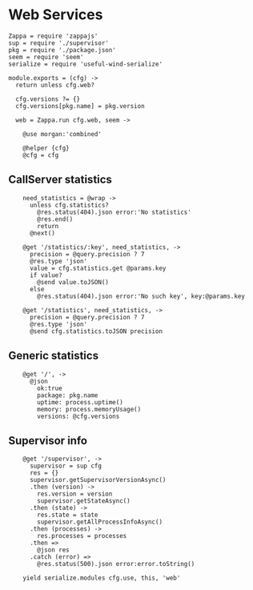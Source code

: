 Web Services
============

    Zappa = require 'zappajs'
    sup = require './supervisor'
    pkg = require './package.json'
    seem = require 'seem'
    serialize = require 'useful-wind-serialize'

    module.exports = (cfg) ->
      return unless cfg.web?

      cfg.versions ?= {}
      cfg.versions[pkg.name] = pkg.version

      web = Zappa.run cfg.web, seem ->

        @use morgan:'combined'

        @helper {cfg}
        @cfg = cfg

CallServer statistics
---------------------

        need_statistics = @wrap ->
          unless cfg.statistics?
            @res.status(404).json error:'No statistics'
            @res.end()
            return
          @next()

        @get '/statistics/:key', need_statistics, ->
          precision = @query.precision ? 7
          @res.type 'json'
          value = cfg.statistics.get @params.key
          if value?
            @send value.toJSON()
          else
            @res.status(404).json error:'No such key', key:@params.key

        @get '/statistics', need_statistics, ->
          precision = @query.precision ? 7
          @res.type 'json'
          @send cfg.statistics.toJSON precision

Generic statistics
------------------

        @get '/', ->
          @json
            ok:true
            package: pkg.name
            uptime: process.uptime()
            memory: process.memoryUsage()
            versions: @cfg.versions

Supervisor info
---------------

        @get '/supervisor', ->
          supervisor = sup cfg
          res = {}
          supervisor.getSupervisorVersionAsync()
          .then (version) ->
            res.version = version
            supervisor.getStateAsync()
          .then (state) ->
            res.state = state
            supervisor.getAllProcessInfoAsync()
          .then (processes) ->
            res.processes = processes
          .then =>
            @json res
          .catch (error) =>
            @res.status(500).json error:error.toString()

        yield serialize.modules cfg.use, this, 'web'
